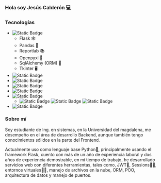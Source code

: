 ### Hola soy Jesús Calderón 💻

### Tecnologías
- ![Static Badge](https://img.shields.io/badge/Pythont-py?style=flat-square&logo=python&logoColor=white&labelColor=blue&color=blue)
    - Flask 🕸️
    - Pandas 🐼
    - Reportlab 📚
    - Openpyxl 📗
    - SqlAlchemy (ORM) 💽
    - Tkinter 🖥️
- ![Static Badge](https://img.shields.io/badge/Javascript-js?style=flat-square&logo=javascript&logoColor=white&labelColor=red&color=red)
- ![Static Badge](https://img.shields.io/badge/Css-css?style=flat-square&logo=css&logoColor=white&labelColor=blue&color=blue)
- ![Static Badge](https://img.shields.io/badge/Bootstrap-css?style=flat-square&logo=bootstrap&logoColor=white&labelColor=purple&color=purple)
- ![Static Badge](https://img.shields.io/badge/R-r?style=flat-square&logo=r&logoColor=white&labelColor=blue&color=blue)
- ![Static Badge](https://img.shields.io/badge/Linux-linux?style=flat-square&logo=linux&logoColor=white&labelColor=black&color=black)
    - ![Static Badge](https://img.shields.io/badge/Ubuntu-ubu?style=flat-square&logo=ubuntu&logoColor=white&labelColor=orange&color=orange) ![Static Badge](https://img.shields.io/badge/Fedora-fed?style=flat-square&logo=fedora&logoColor=white&labelColor=blue&color=blue) ![Static Badge](https://img.shields.io/badge/Arch-arc?style=flat-square&logo=arch-linux&logoColor=white&labelColor=blue&color=blue)
- ![Static Badge](https://img.shields.io/badge/ChartJs-r?style=flat-square&logo=chart-js&logoColor=white&labelColor=blue&color=blue)

### Sobre mí
Soy estudiante de Ing. en sistemas, en la Universidad del magdalena, me desempeño en el área de desarrollo Backend, aunque también tengo conocimientos sólidos en la parte del Frontend.

Actualmente uso como lenguaje base Python🐍, principalmente usando el framework Flask, cuento con más de un año de experiencia laboral y dos años de experiencia demostrable, en mi tiempo de trabajo, he desarrollado servicios web con diferentes herramientas, tales como, JWT🔐, Sessions👨‍💻, entornos virtuales🧑‍💻, manejo de archivos en la nube, ORM, POO, arquitectura de datos y manejo de puertos.

<!--
**jesuscalderondev/jesuscalderondev** is a ✨ _special_ ✨ repository because its `README.md` (this file) appears on your GitHub profile.

Here are some ideas to get you started:

- 🔭 I’m currently working on ...
- 🌱 I’m currently learning ...
- 👯 I’m looking to collaborate on ...
- 🤔 I’m looking for help with ...
- 💬 Ask me about ...
- 📫 How to reach me: ...
- 😄 Pronouns: ...
- ⚡ Fun fact: ...
-->
